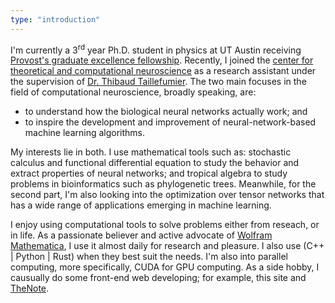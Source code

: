 ```yaml
---
type: "introduction"
---
```


I'm currently a 3<sup>rd</sup> year Ph.D. student in physics at UT Austin receiving [Provost's graduate excellence fellowship](https://ph.utexas.edu/graduate/prospective-graduate-students/financial-support). Recently, I joined the [center for theoretical and computational neuroscience](https://ctcn.utexas.edu/) as a research assistant under the supervision of [Dr. Thibaud Taillefumier](https://mathneuro.cns.utexas.edu/). The two main focuses in the field of computational neuroscience, broadly speaking, are: 

- to understand how the biological neural networks actually work; and
- to inspire the development and improvement of neural-network-based machine learning algorithms.
    

My interests lie in both. I use mathematical tools such as: stochastic calculus and functional differential equation to study the behavior and extract properties of neural networks; and tropical algebra to study problems in bioinformatics such as phylogenetic trees. Meanwhile, for the second part, I'm also looking into the optimization over tensor networks that has a wide range of applications emerging in machine learning.
 
I enjoy using computational tools to solve problems either from reseach, or in life. As a passionate believer and active advocate of <a href="https://www.wolfram.com/mathematica/" class="link-normal mma" target="_blank">Wolfram Mathematica</a>, I use it almost daily for research and pleasure. I also use (C++ | Python | Rust) when they best suit the needs. I'm also into parallel computing, more specifically, CUDA for GPU computing. As a side hobby, I causually do some front-end web developing; for example, this site and <a href="https://github.com/yuluyan/TheNote" class="link-black" target="_blank">TheNote</a>.
